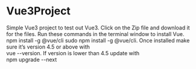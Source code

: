 # Vue3Project
Simple Vue3 project to test out Vue3. 
Click on the Zip file and download it for the files.
Run these commands in the terminal window to install Vue. 
npm install -g @vue/cli 
sudo npm install -g @vue/cli.
Once installed make sure it’s version 4.5 or above with  
vue --version. 
If version is lower than 4.5 update with  
npm upgrade --next


